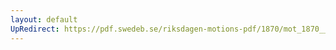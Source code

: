 ```yaml
---
layout: default
UpRedirect: https://pdf.swedeb.se/riksdagen-motions-pdf/1870/mot_1870__ak__00111/mot_1870__ak__00111_002.pdf
---
```

